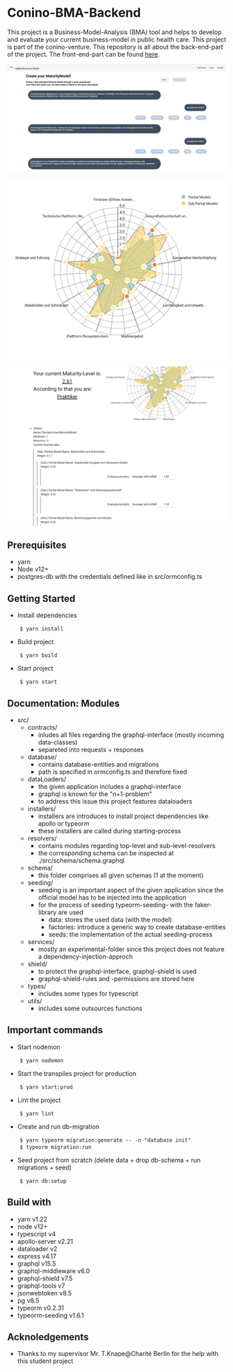 # Conino-BMA-Backend

This project is a Business-Model-Analysis (BMA) tool and helps to develop and evaluate your current business-model in public health care. This project is part of the conino-venture. This repository is all about the back-end-part of the project. The front-end-part can be found [here](https://github.com/FlorianTh2/Conino-BMA).

![alt text](.github/images/questionary-1.PNG)

![alt text](.github/images/maturity-model-edit-2.PNG)

![alt text](.github/images/maturity-model-edit-3.PNG)

## Prerequisites
- yarn
- Node v12+
- postgres-db with the credentials defined like in src/ormconfig.ts

## Getting Started

- Install dependencies
```
    $ yarn install
```
- Build project
```
    $ yarn build
```

- Start project
```
    $ yarn start
```

## Documentation: Modules
- src/
    - contracts/
        - inludes all files regarding the graphql-interface (mostly incoming data-classes)
        - separeted into requests + responses
    - database/
        - contains database-entities and migrations
        - path is specified in ormconfig.ts and therefore fixed
    - dataLoaders/
        - the given application includes a graphql-interface
        - graphql is known for the "n+1-problem"
        - to address this issue this project features dataloaders
    - installers/
        - installers are introduces to install project dependencies like apollo or typeorm
        - these installers are called during starting-process
    - resolvers/
        - contains modules regarding top-level and sub-level-resolvers
        - the corresponding schema can be inspected at ./src/schema/schema.graphql
    - schema/
        - this folder comprises all given schemas (1 at the moment)
    - seeding/
        - seeding is an important aspect of the given application since the official model has to be injected into the application
        - for the process of seeding typeorm-seeding- with the faker-library are used
            - data: stores the used data (with the model)
            - factories: introduce a generic way to create database-entities
            - seeds: the implementation of the actual seeding-process
    - services/
        - mostly an experimental-folder since this project does not feature a dependency-injection-approch
    - shield/
        - to protect the graphql-interface, graphql-shield is used
        - graphql-shield-rules and -permissions are stored here
    - types/
        - includes some types for typescript
    - utils/
        - includes some outsources functions


## Important commands

- Start nodemon
```
    $ yarn nodemon
```

- Start the transpiles project for production
```
    $ yarn start:prod
```

- Lint the project
```
    $ yarn lint
```

- Create and run db-migration
```
    $ yarn typeorm migration:generate -- -n "database init"
    $ typeorm migration:run
```

- Seed project from scratch (delete data + drop db-schema + run migrations + seed)
```
    $ yarn db:setup
```

## Build with
- yarn v1.22
- node v12+
- typescript v4
- apollo-server v2.21
- dataloader v2
- express v4.17
- graphql v15.5
- graphql-middleware v6.0
- graphql-shield v7.5
- graphql-tools v7
- jsonwebtoken v8.5
- pg v8.5
- typeorm v0.2.31
- typeorm-seeding v1.6.1

## Acknoledgements
- Thanks to my supervisor Mr. T.Knape@Charité Berlin for the help with this student project
